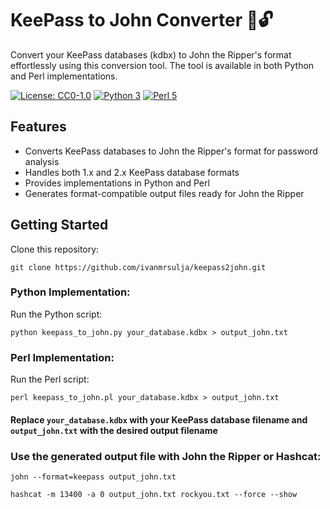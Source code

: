 # KeePass to John Converter 🔑🔓
Convert your KeePass databases (kdbx) to John the Ripper's format effortlessly using this conversion tool. The tool is available in both Python and Perl implementations.

[![License: CC0-1.0](https://img.shields.io/badge/License-CC0--1.0-green.svg)](http://creativecommons.org/publicdomain/zero/1.0/)
[![Python 3](https://img.shields.io/badge/Python-3-blue.svg)](https://www.python.org)
[![Perl 5](https://img.shields.io/badge/Perl-5-blue.svg)](https://www.perl.org)

## Features
- Converts KeePass databases to John the Ripper's format for password analysis
- Handles both 1.x and 2.x KeePass database formats
- Provides implementations in Python and Perl
- Generates format-compatible output files ready for John the Ripper

## Getting Started
Clone this repository:

`git clone https://github.com/ivanmrsulja/keepass2john.git`

### Python Implementation:
Run the Python script:

`python keepass_to_john.py your_database.kdbx > output_john.txt`

### Perl Implementation:
Run the Perl script:

`perl keepass_to_john.pl your_database.kdbx > output_john.txt`

#### Replace `your_database.kdbx` with your KeePass database filename and `output_john.txt` with the desired output filename

### Use the generated output file with John the Ripper or Hashcat:

`john --format=keepass output_john.txt`

`hashcat -m 13400 -a 0 output_john.txt rockyou.txt --force --show`
